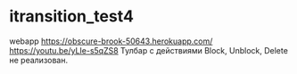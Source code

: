 # itransition_test4
webapp
https://obscure-brook-50643.herokuapp.com/
https://youtu.be/yLIe-s5qZS8
Тулбар с действиями Block, Unblock, Delete не реализован.

